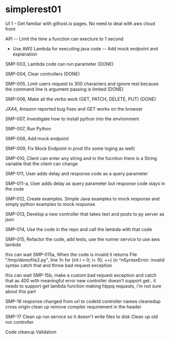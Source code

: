 # simplerest01
UI
1 - Get familiar with githost.io pages. No need to deal with aws cloud front

API
-- Limit the time a function can execture to 1 second
- Use AWS Lambda for executing java code
-- Add mock endpoint and explanation

SMP-003, Lambda code can run parameter (DONE)

SMP-004, Clear controllers (DONE)

SMP-005, Limit users request to 300 characters and ignore rest because the command line is argument passing is limited (DONE)

SMP-006, Make all the verbs work (GET, PATCH, DELETE, PUT) (DONE)

JXA4, Amazon reported bug fixes and GET works on the browser 

SMP-007, Investigate how to install python into the environment

SMP-007, Run Python

SMP-008, Add mock endpoint

SMP-009, Fix Mock Endpoint in prod (fix some loging as well)

SMP-010, Client can enter any string and in the fucntion there is a String variable that the client can change

SMP-011, User adds delay and response code as a query parameter

SMP-011-a, User adds delay as query parameter but response code stays in the code

SMP-012, Create examples. Simple Java examples to mock response and simply python examples to mock response

SMP-013, Develop a new controller that takes text and posts to py server as json

SMP-014, Use the code in the repo and call the lambda with that code

SMP-015, Refactor the code, add tests, use the runner service to use aws lambda

this can wait 
SMP-015a, When the code is invalid it returns
File "/tmp/demofile2.py", line 1n    for (int i = 0; i< 10; ++) {n             ^nSyntaxError: invalid syntax
catch that and throw bad request exception

this can wait
SMP-15b, make a custom bad request exception and catch that as 400 with meaningful error
new controller doesn't support get.. it needs to support get
lambda function making htppq requests, i'm not sure about this part

SMP-16
response changed from url to codeId
controller names cleanedup
cross origin clean up
remove compiler requirement in the header

SMP-17
Clean up run service so it doesn't write files to disk
Clean up old run controller


Code cleanup
Validation